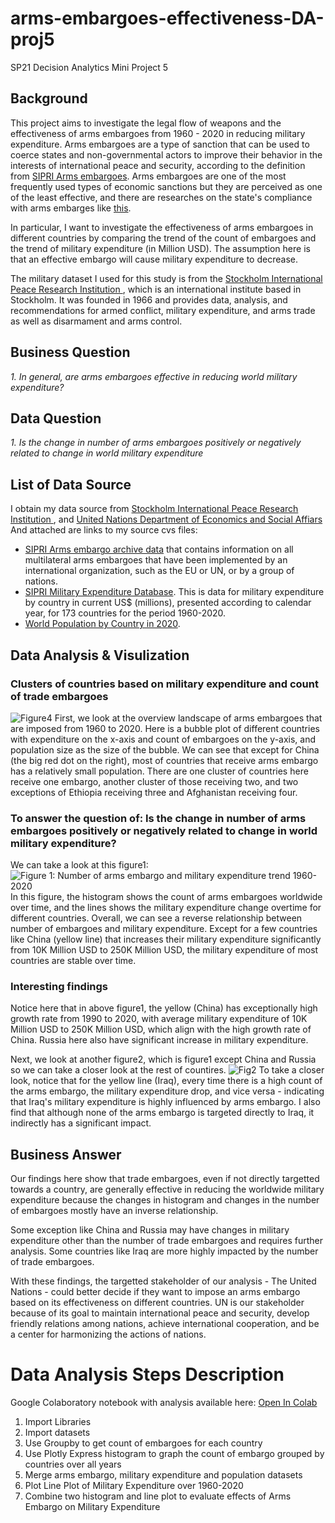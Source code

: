 # arms-embargoes-effectiveness-DA-proj5
SP21 Decision Analytics Mini Project 5

## Background 
This project aims to investigate the legal flow of weapons and the effectiveness of arms embargoes from 1960 - 2020 in reducing military expenditure. Arms embargoes are a type of sanction that can be used to coerce states and non-governmental actors to improve their behavior in the interests of international peace and security, according to the definition from [SIPRI Arms embargoes](https://www.sipri.org/databases/embargoes). Arms embargoes are one of the most frequently used types of economic sanctions but they are perceived as one of the least effective, and there are researches on the state's compliance with arms embarges like [this](https://journals.sagepub.com/doi/abs/10.1177/0022343312470472). 

In particular, I want to investigate the effectiveness of arms embargoes in different countries by comparing the trend of the count of embargoes and the trend of military expenditure (in Million USD). The assumption here is that an effective embargo will cause military expenditure to decrease. 

The military dataset I used for this study is from the [Stockholm International Peace Research Institution ](https://www.sipri.org/), which is an international institute based in Stockholm. It was founded in 1966 and provides data, analysis, and recommendations for armed conflict, military expenditure, and arms trade as well as disarmament and arms control. 


## Business Question 
_1. In general, are arms embargoes effective in reducing world military expenditure?_


## Data Question 
_1. Is the change in number of arms embargoes positively or negatively related to change in world military expenditure_


## List of Data Source 
I obtain my data source from [Stockholm International Peace Research Institution ](https://www.sipri.org/), and [United Nations Department of Economics and Social Affiars](https://population.un.org/wpp/Download/Standard/CSV/) And attached are links to my source cvs files: 
- [SIPRI Arms embargo archive data](https://github.com/sophiaxuu/arms-embargoes-effectiveness-DA-proj5/blob/main/embargo.csv) that contains information on all multilateral arms embargoes that have been implemented by an international organization, such as the EU or UN, or by a group of nations.
- [SIPRI Military Expenditure Database](https://github.com/sophiaxuu/arms-embargoes-effectiveness-DA-proj5/blob/main/military-exp-m-usd.csv). This is data for military expenditure by country in current US$ (millions), presented according to calendar year, for 173 countries for the period 1960-2020. 
- [World Population by Country in 2020](https://github.com/sophiaxuu/arms-embargoes-effectiveness-DA-proj5/blob/main/population2020.csv). 


## Data Analysis & Visulization 
### Clusters of countries based on military expenditure and count of trade embargoes
![Figure4](https://github.com/sophiaxuu/arms-embargoes-effectiveness-DA-proj5/blob/main/figure4.png)
First, we look at the overview landscape of arms embargoes that are imposed from 1960 to 2020. Here is a bubble plot of different countries with expenditure on the x-axis and count of embargoes on the y-axis, and population size as the size of the bubble. We can see that except for China (the big red dot on the right), most of countries that receive arms embargo has a relatively small population. There are one cluster of countries here receive one embargo, another cluster of those receiving two, and two exceptions of Ethiopia receiving three and Afghanistan receiving four. 


### To answer the question of: Is the change in number of arms embargoes positively or negatively related to change in world military expenditure? 
We can take a look at this figure1: 
![Figure 1: Number of arms embargo and military expenditure trend 1960-2020](https://github.com/sophiaxuu/arms-embargoes-effectiveness-DA-proj5/blob/main/figure1.png)
In this figure, the histogram shows the count of arms embargoes worldwide over time, and the lines shows the military expenditure change overtime for different countries. Overall, we can see a reverse relationship between number of embargoes and military expenditure. Except for a few countries like China (yellow line) that increases their military expenditure significantly from 10K Million USD to 250K Million USD, the military expenditure of most countries are stable over time. 

### Interesting findings 
Notice here that in above figure1, the yellow (China) has exceptionally high growth rate from 1990 to 2020, with average military expenditure of 10K Million USD to 250K Million USD, which align with the high growth rate of China. Russia here also have significant increase in military expenditure. 

Next, we look at another figure2, which is figure1 except China and Russia so we can take a closer look at the rest of countires. 
![Fig2](https://github.com/sophiaxuu/arms-embargoes-effectiveness-DA-proj5/blob/main/fig2.png) 
To take a closer look, notice that for the yellow line (Iraq), every time there is a high count of the arms embargo, the military expenditure drop, and vice versa - indicating that Iraq's military expenditure is highly influenced by arms embargo. I also find that although none of the arms embargo is targeted directly to Iraq, it indirectly has a significant impact. 

## Business Answer 
Our findings here show that trade embargoes, even if not directly targetted towards a country, are generally effective in reducing the worldwide military expenditure because the changes in histogram and changes in the number of embargoes mostly have an inverse relationship. 

Some exception like China and Russia may have changes in military expenditure other than the number of trade embargoes and requires further analysis. Some countries like Iraq are more highly impacted by the number of trade embargoes. 

With these findings, the targetted stakeholder of our analysis - The United Nations - could better decide if they want to impose an arms embargo based on its effectiveness on different countries. UN is our stakeholder because of its goal to maintain international peace and security, develop friendly relations among nations, achieve international cooperation, and be a center for harmonizing the actions of nations. 


# Data Analysis Steps Description 
Google Colaboratory notebook with analysis available here: [Open In Colab](https://colab.research.google.com/drive/1Mix73NaJx25IoKyW1owFaKrPeOkagu8O?usp=sharing)

1. Import Libraries 
2. Import datasets 
3. Use Groupby to get count of embargoes for each country 
4. Use Plotly Express histogram to graph the count of embargo grouped by countries over all years   
5. Merge arms embargo, military expenditure and population datasets
6. Plot Line Plot of Military Expenditure over 1960-2020
7. Combine two histogram and line plot to evaluate effects of Arms Embargo on Military Expenditure



